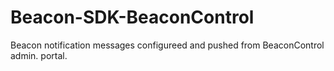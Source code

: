 # Beacon-SDK-BeaconControl
Beacon notification messages configureed and pushed from BeaconControl admin. portal. 

